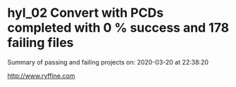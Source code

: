 # hyl_02 Convert with PCDs completed with 0 % success and 178 failing files

Summary of passing and failing projects on: 2020-03-20 at 22:38:20

http://www.ryffine.com
